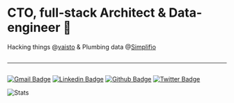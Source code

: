 <h1>CTO, full-stack Architect & Data-engineer 🖖</h1>

Hacking things @[vaisto](https://vaisto.io) & Plumbing data @[Simplifio](https://simplifio.io)

<hr style="margin: 2em 0">


[![Gmail Badge](https://img.shields.io/badge/villeristimaki-c14438?style=flat&logo=Gmail&logoColor=white&link=mailto:villeristimaki@gmail.com)](mailto:villeristimaki@gmail.com)
[![Linkedin Badge](https://img.shields.io/badge/villeristimaki-0072b1?style=flat&logo=Linkedin&logoColor=white&link=https://www.linkedin.com/in/villeristimaki/)](https://www.linkedin.com/in/villeristimaki/)
[![Github Badge](https://img.shields.io/badge/-villeristi-grey?style=flat&logo=github&logoColor=white&link=https://github.com/villeristi/)](https://www.github.com/villeristi/)
[![Twitter Badge](https://img.shields.io/badge/-villeristi-00acee?style=flat&logo=twitter&logoColor=white&link=https://twitter.com/villeristi/)](https://www.twitter.com/villeristi/)

![Stats](https://github-readme-stats.vercel.app/api?username=villeristi&count_private=true&show_icons=true)
